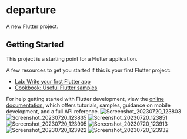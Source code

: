 # departure

A new Flutter project.

## Getting Started

This project is a starting point for a Flutter application.

A few resources to get you started if this is your first Flutter project:

- [Lab: Write your first Flutter app](https://docs.flutter.dev/get-started/codelab)
- [Cookbook: Useful Flutter samples](https://docs.flutter.dev/cookbook)

For help getting started with Flutter development, view the
[online documentation](https://docs.flutter.dev/), which offers tutorials,
samples, guidance on mobile development, and a full API reference.
![Screenshot_20230720_123803](https://github.com/Mrkenil/gita/assets/114163927/acce0a9e-8af8-42a6-8a14-8dadc118e7b1)
![Screenshot_20230720_123835](https://github.com/Mrkenil/gita/assets/114163927/457621e0-f831-4506-98cd-ecf1c6e4ee9b)
![Screenshot_20230720_123851](https://github.com/Mrkenil/gita/assets/114163927/022693df-009b-4b74-84c9-04d34885b683)
![Screenshot_20230720_123905](https://github.com/Mrkenil/gita/assets/114163927/03d1da1f-44b7-47a6-a74f-562d9e97873c)
![Screenshot_20230720_123913](https://github.com/Mrkenil/gita/assets/114163927/dd2e43fc-ee9d-4157-be98-cad269defb1d)
![Screenshot_20230720_123922](https://github.com/Mrkenil/gita/assets/114163927/906161d9-b10a-4dff-9f32-b91f7fad72bc)
![Screenshot_20230720_123932](https://github.com/Mrkenil/gita/assets/114163927/38b19a23-fc03-4732-936c-f286855c5f8f)
